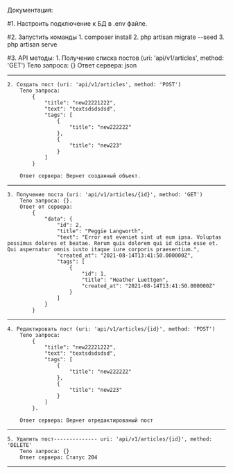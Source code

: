 Документация:

#1. Настроить подключение к БД в .env файле.

#2. Запустить команды
    1. composer install
    2. php artisan migrate --seed
    3. php artisan serve

#3. API методы:
    1. Получение списка постов  (uri: 'api/v1/articles', method: 'GET')
        Тело запроса: {}
        Ответ сервера: json
           
---------------------------------------------------------------------------------

    2. Создать пост (uri: 'api/v1/articles', method: 'POST')
        Тело запроса: 
            {
                "title": "new22221222",
                "text": "textsdsdsdsd",
                "tags": [
                    {
                        "title": "new222222"
                    },
                    {
                        "title": "new223"
                    }
                ]
            }

        Ответ сервера: Вернет созданный объект.

-----------------------------------------------------------------------------------

    3. Получение поста (uri: 'api/v1/articles/{id}', method: 'GET')
        Тело запроса: {}.
        Ответ от сервера: 
            {
                "data": {
                    "id": 2,
                    "title": "Peggie Langworth",
                    "text": "Error est eveniet sint ut eum ipsa. Voluptas possimus dolores et beatae. Rerum quis dolorem qui id dicta esse et. Qui aspernatur omnis iusto itaque iure corporis praesentium.",
                    "created_at": "2021-08-14T13:41:50.000000Z",
                    "tags": [
                        {
                            "id": 1,
                            "title": "Heather Luettgen",
                            "created_at": "2021-08-14T13:41:50.000000Z"
                        }
                    ]
                }
            }

-----------------------------------------------------------------------------------

    4. Редактировать пост (uri: 'api/v1/articles/{id}', method: 'POST')
        Тело запроса: 
            {
                "title": "new22221222",
                "text": "textsdsdsdsd",
                "tags": [
                    {
                        "title": "new222222"
                    },
                    {
                        "title": "new223"
                    }
                ]
            }.

        Ответ сервера: Вернет отредактированый пост
        
-----------------------------------------------------------------------------------

    5. Удалить пост-------------- uri: 'api/v1/articles/{id}', method: 'DELETE'
        Тело запроса: {}
        Ответ сервера: Статус 204

-----------------------------------------------------------------------------------
